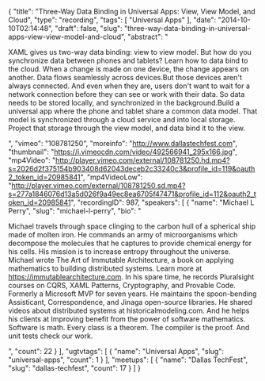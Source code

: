 {
  "title": "Three-Way Data Binding in Universal Apps: View, View Model, and Cloud",
  "type": "recording",
  "tags": [
    "Universal Apps"
  ],
  "date": "2014-10-10T02:14:48",
  "draft": false,
  "slug": "three-way-data-binding-in-universal-apps-view-view-model-and-cloud",
  "abstract": "<p>XAML gives us two-way data binding: view to view model. But how do you synchronize data between phones and tablets? Learn how to data bind to the cloud. When a change is made on one device, the change appears on another. Data flows seamlessly across devices.But those devices aren't always connected. And even when they are, users don't want to wait for a network connection before they can see or work with their data. So data needs to be stored locally, and synchronized in the background.Build a universal app where the phone and tablet share a common data model. That model is synchronized through a cloud service and into local storage. Project that storage through the view model, and data bind it to the view.</p>",
  "vimeo": "108781250",
  "moreinfo": "http://www.dallastechfest.com",
  "thumbnail": "https://i.vimeocdn.com/video/492566941_295x166.jpg",
  "mp4Video": "http://player.vimeo.com/external/108781250.hd.mp4?s=2026d2f375154b903408d62043deceb2c33240c3&profile_id=119&oauth2_token_id=20985841",
  "mp4VideoLow": "http://player.vimeo.com/external/108781250.sd.mp4?s=277a1846076d13a5d026f9a49ec8ea6705f47471&profile_id=112&oauth2_token_id=20985841",
  "recordingID": 987,
  "speakers": [
    {
      "name": "Michael L Perry",
      "slug": "michael-l-perry",
      "bio": "<p>Michael travels through space clinging to the carbon hull of a spherical ship made of molten iron. He commands an army of microorganisms which decompose the molecules that he captures to provide chemical energy for his cells. His mission is to increase entropy throughout the universe. Michael wrote The Art of Immutable Architecture, a book on applying mathematics to building distributed systems. Learn more at https://immutablearchitecture.com. In his spare time, he records Pluralsight courses on CQRS, XAML Patterns, Cryptography, and Provable Code. Formerly a Microsoft MVP for seven years. He maintains the spoon-bending Assisticant, Correspondence, and Jinaga open-source libraries. He shared videos about distributed systems at historicalmodeling.com. And he helps his clients at Improving benefit from the power of software mathematics. Software is math. Every class is a theorem. The compiler is the proof. And unit tests check our work.</p>",
      "count": 22
    }
  ],
  "ugtvtags": [
    {
      "name": "Universal Apps",
      "slug": "universal-apps",
      "count": 1
    }
  ],
  "meetups": [
    {
      "name": "Dallas TechFest",
      "slug": "dallas-techfest",
      "count": 17
    }
  ]
}